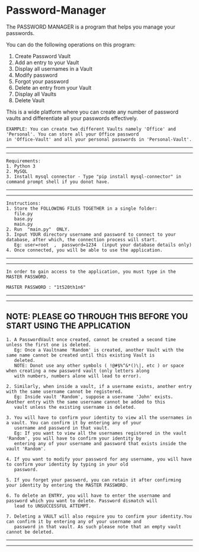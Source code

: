 # Password-Manager

The PASSWORD MANAGER is a program that helps you manage your passwords.

You can do the following operations on this program:
1. Create Password Vault
2. Add an entry to your Vault
3. Display all usernames in a Vault
4. Modify password
5. Forgot your password
6. Delete an entry from your Vault
7. Display all Vaults
8. Delete Vault

This is a wide platform where you can create any number of password vaults and differentiate all your passwords effectively.
```
EXAMPLE: You can create two different Vaults namely 'Office' and 'Personal'. You can store all your Office password 
in 'Office-Vault' and all your personal passwords in 'Personal-Vault'.
```
---------------------------------------------------------------------------------------------
---------------------------------------------------------------------------------------------
```
Requirements:
1. Python 3
2. MySQL
3. Install mysql connector - Type "pip install mysql-connector" in command prompt shell if you donot have.
```
---------------------------------------------------------------------------------------------
---------------------------------------------------------------------------------------------
```
Instructions:
1. Store the FOLLOWING FILES TOGETHER in a single folder:
   file.py
   base.py
   main.py
2. Run  "main.py"  ONLY.
3. Input YOUR directory username and password to connect to your database, after which, the connection process will start.
   Eg: user=root  ,  password=1234  (input your database details only)
4. Once connected, you will be able to use the application.
```
---------------------------------------------------------------------------------------------
---------------------------------------------------------------------------------------------
```
In order to gain access to the application, you must type in the MASTER PASSWORD.
‏
MASTER PASSWORD : "1t520th1n6"
```
---------------------------------------------------------------------------------------------
---------------------------------------------------------------------------------------------

## NOTE: PLEASE GO THROUGH THIS BEFORE YOU START USING THE APPLICATION
```
1. A PasswordVault once created, cannot be created a second time unless the first one is deleted.
   Eg: Once a Vaultname 'Random' is created, another Vault with the same name cannot be created until this existing Vault is 
   deleted.
   NOTE: Donot use any other symbols ( !@#$%^&*()\|, etc ) or space when creating a new password vault (only letters along 
   with numbers, numbers alone will lead to error).

2. Similarly, when inside a vault, if a username exists, another entry with the same username cannot be registered.
   Eg: Inside vault 'Random', suppose a username 'John' exists. Another entry with the same username cannot be added to this 
   vault unless the existing username is deleted.

3. You will have to confirm your identity to view all the usernames in a vault. You can confirm it by entering any of your 
   username and password in that vault.
   Eg: If you want to view all the usernames registered in the vault 'Random', you will have to confirm your identity by 
   entering any of your username and password that exists inside the vault 'Random'.

4. If you want to modify your password for any username, you will have to confirm your identity by typing in your old 
   password.

5. If you forget your password, you can retain it after confirming your identity by entering the MASTER PASSWORD.

6. To delete an ENTRY, you will have to enter the username and password which you want to delete. Password dismatch will 
   lead to UNSUCCESSFUL ATTEMPT.

7. Deleting a VAULT will also require you to confirm your identity.You can confirm it by entering any of your username and 
   password in that vault. As such please note that an empty vault cannot be deleted.
```
---------------------------------------------------------------------------------------------
---------------------------------------------------------------------------------------------
